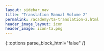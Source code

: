 ```yaml
---
layout: sidebar_nav
title: "Translation Manual Volume 2"
permalink: /academy/ta-translation-2.html
header_image_layout: icon
header_image: icon-ta.png
---
```


{::options parse_block_html="false" /}

